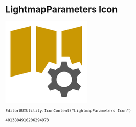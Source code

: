 # LightmapParameters Icon
![](/img/LightmapParameters%20Icon.png)

``` CSharp
EditorGUIUtility.IconContent("LightmapParameters Icon")
```
```
4013884910206294973
```
